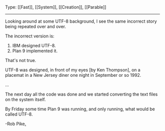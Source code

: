 Type: [[Fast]], [[System]], [[Creation]], [[Parable]]

---

Looking around at some UTF-8 background,
	I see the same incorrect story being repeated over and over.

The incorrect version is:
1. IBM designed UTF-8.
2. Plan 9 implemented it.

That's not true.

UTF-8 was designed,
in front of my eyes \[by Ken Thompson\],
on a placemat in a New Jersey diner
one night in September or so 1992.

...

The next day all the code was done
and we started converting the text
files on the system itself.

By Friday some time Plan 9 was running,
and only running,
what would be called UTF-8.

-Rob Pike[.](https://doc.cat-v.org/bell_labs/utf-8_history)